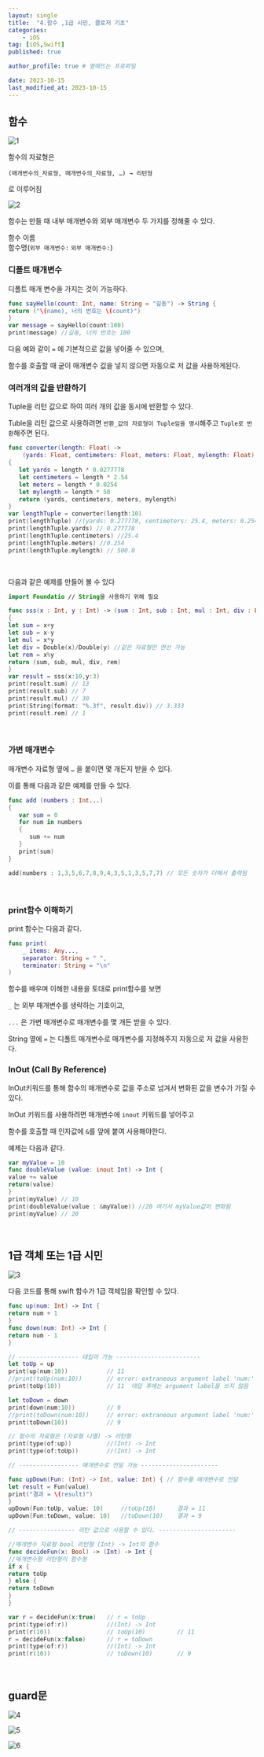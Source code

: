 ```yaml
---
layout: single
title:  "4.함수 ,1급 시민, 클로저 기초"
categories: 
    - iOS
tag: [iOS,Swift]
published: true

author_profile: true # 옆에뜨는 프로파일

date: 2023-10-15
last_modified_at: 2023-10-15
---
```



## 함수

![1](https://github.com/novicehog/comments/assets/131991619/df422565-256b-41b7-8d8e-e49adc3de157)

함수의 자료형은

`(매개변수의_자료형, 매개변수의_자료형, …) → 리턴형`

로 이루어짐

![2](https://github.com/novicehog/comments/assets/131991619/c32b9903-80e5-4430-8b39-900c936a3c87)

함수는 만들 때 내부 매개변수와 외부 매개변수 두 가지를 정해줄 수 있다.

함수 이름 <br>
함수명(`외부 매개변수:` `외부 매개변수:`) 


### 디폴트 매개변수

디폴트 매개 변수을 가지는 것이 가능하다.

```swift
func sayHello(count: Int, name: String = "길동") -> String {
return ("\(name), 너의 번호는 \(count)")
}
var message = sayHello(count:100)
print(message) //길동, 너의 번호는 100
```

다음 예와 같이  `=` 에 기본적으로 값을 넣어줄 수 있으며,

함수를 호출할 때 굳이 매개변수 값을 넣지 않으면 자동으로 저 값을 사용하게된다.

### 여러개의 값을 반환하기

Tuple을 리턴 값으로 하여 여러 개의 값을 동시에 반환할 수 있다.

Tuble을 리턴 값으로 사용하려면 `반환_값의 자료형이 Tuple임을 명시`해주고  `Tuple로 반환`해주면 된다.

```swift
func converter(length: Float) -> 
	(yards: Float, centimeters: Float, meters: Float, mylength: Float) // 반환값 Tuple로 명시
{
   let yards = length * 0.0277778
   let centimeters = length * 2.54
   let meters = length * 0.0254
   let mylength = length * 50
   return (yards, centimeters, meters, mylength)
}
var lengthTuple = converter(length:10)
print(lengthTuple) //(yards: 0.277778, centimeters: 25.4, meters: 0.254)
print(lengthTuple.yards) // 0.277778
print(lengthTuple.centimeters) //25.4
print(lengthTuple.meters) //0.254
print(lengthTuple.mylength) // 500.0
```

<br>

다음과 같은 예제를 만들어 볼 수 있다

```swift
import Foundatio // String을 사용하기 위해 필요

func sss(x : Int, y : Int) -> (sum : Int, sub : Int, mul : Int, div : Double,rem : Int)
{
let sum = x+y
let sub = x-y
let mul = x*y
let div = Double(x)/Double(y) //같은 자료형만 연산 가능
let rem = x%y 
return (sum, sub, mul, div, rem)
}
var result = sss(x:10,y:3)
print(result.sum) // 13
print(result.sub) // 7
print(result.mul) // 30
print(String(format: "%.3f", result.div)) // 3.333
print(result.rem) // 1
```
<br>

### 가변 매개변수

매개변수 자료형 옆에 `…` 을 붙이면 몇 개든지 받을 수 있다.

이를 통해 다음과 같은 예제를 만들 수 있다.

```swift
func add (numbers : Int...)
{
   var sum = 0
   for num in numbers
   {
      sum += num
   }
   print(sum)
}

add(numbers : 1,3,5,6,7,8,9,4,3,5,1,3,5,7,7) // 모든 숫자가 더해서 출력됨
```
<br>

### print함수 이해하기

print 함수는 다음과 같다.

```swift
func print(
    _ items: Any...,
    separator: String = " ",
    terminator: String = "\n"
)
```

함수를 배우며 이해한 내용을 토대로 print함수를 보면

`_` 는 외부 매개변수를 생략하는 기호이고,

`...` 은 가변 매개변수로 매개변수를 몇 개든 받을 수 있다.

String 옆에 `=` 는 디폴트 매개변수로 매개변수를 지정해주지 자동으로 저 값을 사용한다.

### InOut (Call By Reference)

InOut키워드를 통해 함수의 매개변수로 값을 주소로 넘겨서 변화된 값을 변수가 가질 수 있다.

InOut 키워드를 사용하려면 매개변수에 `inout` 키워드를 넣어주고

함수를 호출할 때 인자값에 `&`를 앞에 붙여 사용해야한다.

예제는 다음과 같다.

```swift
var myValue = 10
func doubleValue (value: inout Int) -> Int {
value += value
return(value)
}
print(myValue) // 10
print(doubleValue(value : &myValue)) //20 여기서 myValue값이 변화됨
print(myValue) // 20
```

<br>

## 1급 객체 또는 1급 시민

![3](https://github.com/novicehog/comments/assets/131991619/58504d55-5b32-47ad-8629-722f2f3c9e0c)

다음 코드를 통해 swift 함수가 1급 객체임을 확인할 수 있다.

```swift
func up(num: Int) -> Int {
return num + 1
}
func down(num: Int) -> Int {
return num - 1
}

// ----------------- 대입이 가능 ------------------------
let toUp = up
print(up(num:10))           // 11
//print(toUp(num:10))       // error: extraneous argument label 'num:' in call
print(toUp(10))             // 11  대입 후에는 argument label을 쓰지 않음

let toDown = down
print(down(num:10))         // 9
//print(toDown(num:10))     // error: extraneous argument label 'num:' in call
print(toDown(10))           // 9

// 함수의 자료형은 (자료형 나열) -> 리턴형
print(type(of:up))          //(Int) -> Int
print(type(of:toUp))        //(Int) -> Int

// ----------------- 매개변수로 전달 가능 ----------------------

func upDown(Fun: (Int) -> Int, value: Int) { // 함수를 매개변수로 전달 
let result = Fun(value)
print("결과 = \(result)")
}
upDown(Fun:toUp, value: 10)     //toUp(10)      결과 = 11
upDown(Fun:toDown, value: 10)   //toDown(10)    결과 = 9

// ---------------- 리턴 값으로 사용할 수 있다. ----------------------

//매개변수 자료형 bool 리턴형 (Int) -> Int의 함수
func decideFun(x: Bool) -> (Int) -> Int { 
//매개변수형 리턴형이 함수형
if x {
return toUp
} else {
return toDown
}
}

var r = decideFun(x:true)   // r = toUp
print(type(of:r))           //(Int) -> Int
print(r(10))                // toUp(10)         // 11
r = decideFun(x:false)      // r = toDown
print(type(of:r))           //(Int) -> Int
print(r(10))                // toDown(10)       // 9
```

<br>

## guard문

![4](https://github.com/novicehog/comments/assets/131991619/9590fe48-eca2-4a92-b899-992160cd8a72)

![5](https://github.com/novicehog/comments/assets/131991619/ef15ce8d-edaf-4d0e-b75f-4f63e6136be7)

![6](https://github.com/novicehog/comments/assets/131991619/ed15fd8a-5022-46f3-9bd4-0baf6dae8d81)
